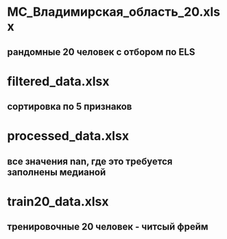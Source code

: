# МС_Владимирская_область_20.xlsx
## рандомные 20 человек с отбором по ELS

# filtered_data.xlsx
## сортировка по 5 признаков

# processed_data.xlsx
## все значения nan, где это требуется заполнены медианой

# train20_data.xlsx
## тренировочные 20 человек - читсый фрейм